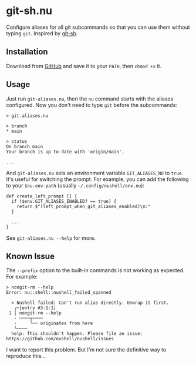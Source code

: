 # git-sh.nu

Configure aliases for all git subcommands so that you can use them without typing `git`. Inspired by [git-sh](https://rtomayko.github.io/git-sh/).

## Installation

Download from [GitHub](https://github.com/igrep/git-aliases.nu/raw/refs/heads/main/git-aliases.nu) and save it to your `PATH`, then `chmod +x` it.

## Usage

Just run  `git-aliases.nu`, then the `nu` command starts with the aliases configured. Now you don't need to type `git` before the subcommands:

```nu
> git-aliases.nu

> branch
* main

> status
On branch main
Your branch is up to date with 'origin/main'.

...
```

And `git-aliases.nu` sets an environment variable `GIT_ALIASES_NU` to `true`. It's useful for switching the prompt. For example, you can add the following to your `$nu.env-path` (usually `~/.config/nushell/env.nu`):

```nu
def create_left_prompt [] {
  if ($env.GIT_ALIASES_ENABLED? == true) {
    return $"(left_prompt_when_git_aliases_enabled)\n:"
  }

  ...
}
```

See `git-aliases.nu --help` for more.

## Known Issue

The `--prefix` option to the built-in commands is not working as expected. For example:

```nu
> nongit-rm --help
Error: nu::shell::nushell_failed_spanned

  × Nushell failed: Can't run alias directly. Unwrap it first.
   ╭─[entry #3:1:1]
 1 │ nongit-rm --help
   · ────┬────
   ·     ╰── originates from here
   ╰────
  help: This shouldn't happen. Please file an issue: https://github.com/nushell/nushell/issues
```

I want to report this problem. But I'm not sure the definitive way to reproduce this...
